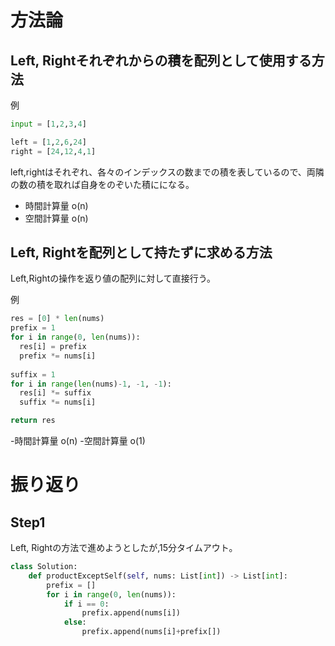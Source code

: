 # 方法論

## Left, Rightそれぞれからの積を配列として使用する方法

例
```sample.py
input = [1,2,3,4]

left = [1,2,6,24]
right = [24,12,4,1]
```

left,rightはそれぞれ、各々のインデックスの数までの積を表しているので、両隣の数の積を取れば自身をのぞいた積にになる。

- 時間計算量 o(n)
- 空間計算量 o(n)


## Left, Rightを配列として持たずに求める方法

Left,Rightの操作を返り値の配列に対して直接行う。

例
```sample.py
res = [0] * len(nums)
prefix = 1
for i in range(0, len(nums)):
  res[i] = prefix
  prefix *= nums[i]
        
suffix = 1
for i in range(len(nums)-1, -1, -1):
  res[i] *= suffix
  suffix *= nums[i]

return res
```

-時間計算量 o(n)
-空間計算量 o(1)


# 振り返り

## Step1
Left, Rightの方法で進めようとしたが,15分タイムアウト。

```sample.py
class Solution:
    def productExceptSelf(self, nums: List[int]) -> List[int]:
        prefix = []
        for i in range(0, len(nums)):
            if i == 0:
                prefix.append(nums[i])
            else:
                prefix.append(nums[i]+prefix[])
```
